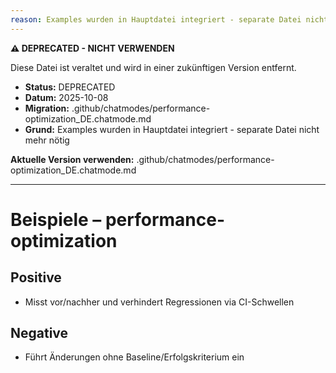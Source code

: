 ```yaml
---
reason: Examples wurden in Hauptdatei integriert - separate Datei nicht mehr nötig
---
```


**⚠️ DEPRECATED - NICHT VERWENDEN**

Diese Datei ist veraltet und wird in einer zukünftigen Version entfernt.

- **Status:** DEPRECATED
- **Datum:** 2025-10-08
- **Migration:** .github/chatmodes/performance-optimization_DE.chatmode.md
- **Grund:** Examples wurden in Hauptdatei integriert - separate Datei nicht mehr nötig

**Aktuelle Version verwenden:** .github/chatmodes/performance-optimization_DE.chatmode.md

---

# Beispiele – performance-optimization

## Positive
- Misst vor/nachher und verhindert Regressionen via CI-Schwellen

## Negative
- Führt Änderungen ohne Baseline/Erfolgskriterium ein

